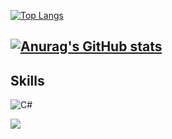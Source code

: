 [![Top Langs](https://github-readme-stats.vercel.app/api/top-langs/?username=Abdulaziz930&hide=css,html&layout=compact&theme=github_dark)](https://github.com/anuraghazra/github-readme-stats)

[![Anurag's GitHub stats](https://github-readme-stats.vercel.app/api?username=Abdulaziz930&theme=github_dark)](https://github.com/anuraghazra/github-readme-stats)
---

Skills
---
![C#](https://img.shields.io/badge/c%23-%23239120.svg?style=for-the-badge&logo=c-sharp&logoColor=white)

<img src="https://github.com/Abdulaziz930/Abdulaziz930/blob/main/Abdulgif1.gif" >
